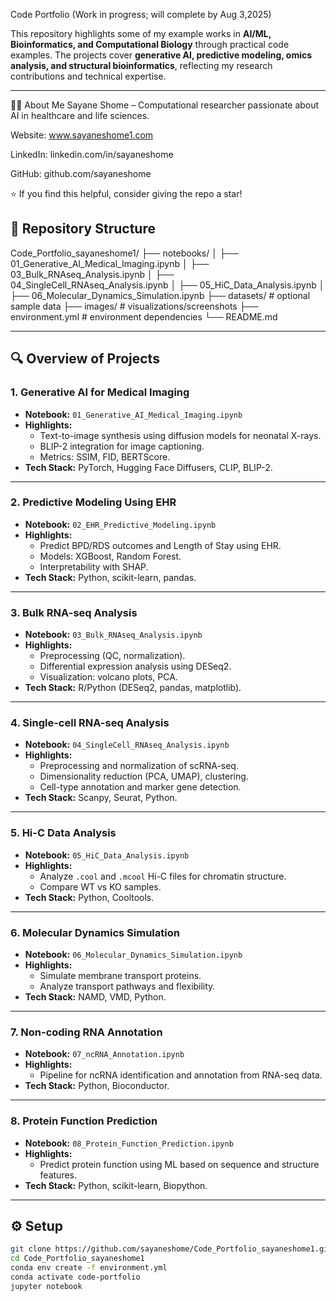 Code Portfolio (Work in progress; will complete by Aug 3,2025)

This repository highlights some of my example works in **AI/ML, Bioinformatics, and Computational Biology** through practical code examples. The projects cover **generative AI, predictive modeling, omics analysis, and structural bioinformatics**, reflecting my research contributions and technical expertise.

---

👩‍💻 About Me
Sayane Shome – Computational researcher passionate about AI in healthcare and life sciences.

Website: www.sayaneshome1.com

LinkedIn: linkedin.com/in/sayaneshome

GitHub: github.com/sayaneshome

⭐ If you find this helpful, consider giving the repo a star!

## 📂 Repository Structure

Code_Portfolio_sayaneshome1/
├── notebooks/
│   ├── 01_Generative_AI_Medical_Imaging.ipynb
│   ├── 03_Bulk_RNAseq_Analysis.ipynb
│   ├── 04_SingleCell_RNAseq_Analysis.ipynb
│   ├── 05_HiC_Data_Analysis.ipynb
│   ├── 06_Molecular_Dynamics_Simulation.ipynb
├── datasets/          # optional sample data
├── images/            # visualizations/screenshots
├── environment.yml    # environment dependencies
└── README.md


---

## 🔍 Overview of Projects

### **1. Generative AI for Medical Imaging**
- **Notebook:** `01_Generative_AI_Medical_Imaging.ipynb`
- **Highlights:**  
  - Text-to-image synthesis using diffusion models for neonatal X-rays.  
  - BLIP-2 integration for image captioning.  
  - Metrics: SSIM, FID, BERTScore.  
- **Tech Stack:** PyTorch, Hugging Face Diffusers, CLIP, BLIP-2.

---

### **2. Predictive Modeling Using EHR**
- **Notebook:** `02_EHR_Predictive_Modeling.ipynb`
- **Highlights:**  
  - Predict BPD/RDS outcomes and Length of Stay using EHR.  
  - Models: XGBoost, Random Forest.  
  - Interpretability with SHAP.  
- **Tech Stack:** Python, scikit-learn, pandas.

---

### **3. Bulk RNA-seq Analysis**
- **Notebook:** `03_Bulk_RNAseq_Analysis.ipynb`
- **Highlights:**  
  - Preprocessing (QC, normalization).  
  - Differential expression analysis using DESeq2.  
  - Visualization: volcano plots, PCA.  
- **Tech Stack:** R/Python (DESeq2, pandas, matplotlib).

---

### **4. Single-cell RNA-seq Analysis**
- **Notebook:** `04_SingleCell_RNAseq_Analysis.ipynb`
- **Highlights:**  
  - Preprocessing and normalization of scRNA-seq.  
  - Dimensionality reduction (PCA, UMAP), clustering.  
  - Cell-type annotation and marker gene detection.  
- **Tech Stack:** Scanpy, Seurat, Python.

---

### **5. Hi-C Data Analysis**
- **Notebook:** `05_HiC_Data_Analysis.ipynb`
- **Highlights:**  
  - Analyze `.cool` and `.mcool` Hi-C files for chromatin structure.  
  - Compare WT vs KO samples.  
- **Tech Stack:** Python, Cooltools.

---

### **6. Molecular Dynamics Simulation**
- **Notebook:** `06_Molecular_Dynamics_Simulation.ipynb`
- **Highlights:**  
  - Simulate membrane transport proteins.  
  - Analyze transport pathways and flexibility.  
- **Tech Stack:** NAMD, VMD, Python.

---

### **7. Non-coding RNA Annotation**
- **Notebook:** `07_ncRNA_Annotation.ipynb`
- **Highlights:**  
  - Pipeline for ncRNA identification and annotation from RNA-seq data.  
- **Tech Stack:** Python, Bioconductor.

---

### **8. Protein Function Prediction**
- **Notebook:** `08_Protein_Function_Prediction.ipynb`
- **Highlights:**  
  - Predict protein function using ML based on sequence and structure features.  
- **Tech Stack:** Python, scikit-learn, Biopython.

---

## ⚙️ Setup
```bash
git clone https://github.com/sayaneshome/Code_Portfolio_sayaneshome1.git
cd Code_Portfolio_sayaneshome1
conda env create -f environment.yml
conda activate code-portfolio
jupyter notebook


